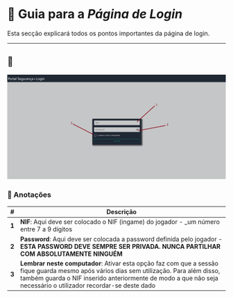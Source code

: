 # 📘 Guia para a _Página de Login_

Esta secção explicará todos os pontos importantes da página de login.

---

## 📸
![](../images/ui/login.png)

### 🔢 Anotações

| #     | Descrição                                                                                                                                                                                                                                                  |
|-------|------------------------------------------------------------------------------------------------------------------------------------------------------------------------------------------------------------------------------------------------------------|
| **1** | **NIF**: Aqui deve ser colocado o NIF (ingame) do jogador - _um número entre 7 a 9 dígitos                                                                                                                                                                 |
| **2** | **Password**: Aqui deve ser colocada a password definida pelo jogador - **ESTA PASSWORD DEVE SEMPRE SER PRIVADA. NUNCA PARTILHAR COM ABSOLUTAMENTE NINGUÉM**                                                                                               |
| **3** | **Lembrar neste computador**: Ativar esta opção faz com que a sessão fique guarda mesmo após vários dias sem utilização. Para além disso, também guarda o NIF inserido anteriormente de modo a que não seja necessário o utilizador recordar-se deste dado |
